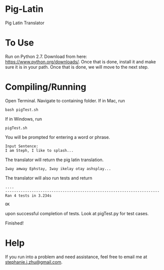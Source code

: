 # Pig-Latin
Pig Latin Translator

# To Use
Run on Python 2.7. Download from here: https://www.python.org/downloads/. Once that is done, install it and make sure it is in your path. Once that is done, we will move to the next step.

# Compiling/Running
Open Terminal. Navigate to containing folder. 
If in Mac, run
  ```
  bash pigTest.sh
  ```
If in Windows, run
  ```
  pigTest.sh
  ```
You will be prompted for entering a word or phrase.
  ```
  Input Sentence: 
  I am Steph, I like to splash...
  ```
The translator will return the pig latin translation.
  ```
  Iway amway Ephstay, Iway ikelay otay ashsplay... 
  ```
The translator will also run tests and return 
  ```
  ....
  ----------------------------------------------------------------------
  Ran 4 tests in 3.234s
  
  OK
  ```
upon successful completion of tests. Look at pigTest.py for test cases.

Finished! 

# Help
If you run into a problem and need assistance, feel free to email me at stephanie.j.zhu@gmail.com.
